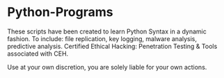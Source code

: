 # Python-Programs

These scripts have been created to learn Python Syntax in a dynamic fashion.
To include: file replication, key logging, malware analysis, predictive analysis.
Certified Ethical Hacking: Penetration Testing & Tools associated with CEH.

 Use at your own discretion, you are solely liable for your own actions.
